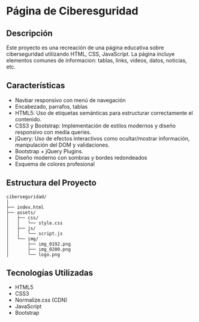 # Página de Ciberesguridad

## Descripción

Este proyecto es una recreación de una página educativa sobre ciberseguridad utilizando HTML, CSS, JavaScript. La página incluye elementos comunes de informacion: tablas, links, videos, datos, noticias, etc. 

## Características

- Navbar responsivo con menú de navegación
- Encabezado, parrafos, tablas
- HTML5: Uso de etiquetas semánticas para estructurar correctamente el contenido.
- CSS3 y Bootstrap: Implementación de estilos modernos y diseño responsivo con media queries.
- jQuery: Uso de efectos interactivos como ocultar/mostrar información, manipulación del DOM y validaciones.
- Bootstrap + jQuery Plugins.
- Diseño moderno con sombras y bordes redondeados
- Esquema de colores profesional

## Estructura del Proyecto

```
ciberseguridad/
│
├── index.html
├── assets/
│   ├── css/
│   │   └── style.css
│   ├── js/
│   │   └── script.js
│   └── img/
│       ├── img_0192.png
│       ├── img_0200.png
│       └── logo.png
```

## Tecnologías Utilizadas

- HTML5
- CSS3
- Normalize.css (CDN)
- JavaScript
- Bootstrap



